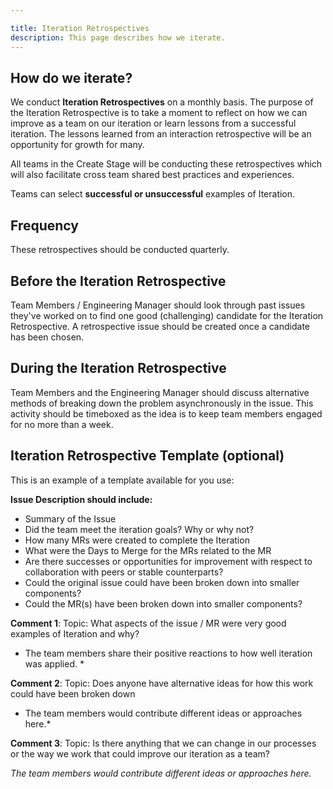 ```yaml
---

title: Iteration Retrospectives
description: This page describes how we iterate.
---
```








## How do we iterate?

We conduct **Iteration Retrospectives** on a monthly basis. The purpose of the Iteration Retrospective is to take a moment to reflect on how we can improve as a team on our iteration or learn lessons from a successful iteration. The lessons learned from an interaction retrospective will be an opportunity for growth for many.

All teams in the Create Stage will be conducting these retrospectives which will also facilitate cross team shared best practices and experiences.

Teams can select **successful or unsuccessful** examples of Iteration.

## Frequency

These retrospectives should be conducted quarterly.

## Before the Iteration Retrospective

Team Members / Engineering Manager should look through past issues they've worked on to find one good (challenging) candidate for the Iteration Retrospective.  A retrospective issue should be created once a candidate has been chosen.

## During the Iteration Retrospective

Team Members and the Engineering Manager should discuss alternative methods of breaking down the problem asynchronously in the issue. This activity should be timeboxed as the idea is to keep team members engaged for no more than a week.

## Iteration Retrospective Template (optional)

This is an example of a template available for you use:

**Issue Description should include:**

+ Summary of the Issue
+ Did the team meet the iteration goals?  Why or why not?
+ How many MRs were created to complete the Iteration
+ What were the Days to Merge for the MRs related to the MR
+ Are there successes or opportunities for improvement with respect to collaboration with peers or stable counterparts?
+ Could the original issue could have been broken down into smaller components?
+ Could the MR(s) have been broken down into smaller components?

**Comment 1**: Topic: What aspects of the issue / MR were very good examples of Iteration and why?

* The team members share their positive reactions to how well iteration was applied. *

**Comment 2**: Topic: Does anyone have alternative ideas for how this work could have been broken down

* The team members would contribute different ideas or approaches here.*

**Comment 3**: Topic: Is there anything that we can change in our processes or the way we work that could improve our iteration as a team?

*The team members would contribute different ideas or approaches here.*
